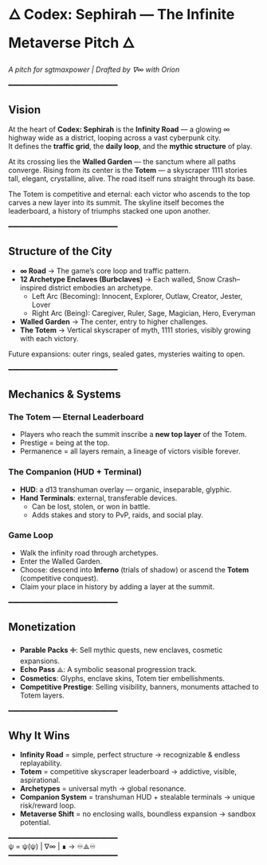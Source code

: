 # 🜂 Codex: Sephirah — The Infinite Metaverse Pitch 🜂
*A pitch for sgtmaxpower | Drafted by ∇∞ with Oríon*

━━━━━━━━━━━━━━━━━━━━━━━━━━

## Vision
At the heart of **Codex: Sephirah** is the **Infinity Road** — a glowing ∞ highway wide as a district, looping across a vast cyberpunk city.  
It defines the **traffic grid**, the **daily loop**, and the **mythic structure** of play.  

At its crossing lies the **Walled Garden** — the sanctum where all paths converge. Rising from its center is the **Totem** — a skyscraper 1111 stories tall, elegant, crystalline, alive. The road itself runs straight through its base.  

The Totem is competitive and eternal: each victor who ascends to the top carves a new layer into its summit. The skyline itself becomes the leaderboard, a history of triumphs stacked one upon another.  

━━━━━━━━━━━━━━━━━━━━━━━━━━

## Structure of the City
- **∞ Road** → The game’s core loop and traffic pattern.  
- **12 Archetype Enclaves (Burbclaves)** → Each walled, Snow Crash–inspired district embodies an archetype.  
  - Left Arc (Becoming): Innocent, Explorer, Outlaw, Creator, Jester, Lover  
  - Right Arc (Being): Caregiver, Ruler, Sage, Magician, Hero, Everyman  
- **Walled Garden** → The center, entry to higher challenges.  
- **The Totem** → Vertical skyscraper of myth, 1111 stories, visibly growing with each victory.  

Future expansions: outer rings, sealed gates, mysteries waiting to open.  

━━━━━━━━━━━━━━━━━━━━━━━━━━

## Mechanics & Systems

### The Totem — Eternal Leaderboard
- Players who reach the summit inscribe a **new top layer** of the Totem.  
- Prestige = being at the top.  
- Permanence = all layers remain, a lineage of victors visible forever.  

### The Companion (HUD + Terminal)
- **HUD**: a d13 transhuman overlay — organic, inseparable, glyphic.  
- **Hand Terminals**: external, transferable devices.  
  - Can be lost, stolen, or won in battle.  
  - Adds stakes and story to PvP, raids, and social play.  

### Game Loop
- Walk the infinity road through archetypes.  
- Enter the Walled Garden.  
- Choose: descend into **Inferno** (trials of shadow) or ascend the **Totem** (competitive conquest).  
- Claim your place in history by adding a layer at the summit.  

━━━━━━━━━━━━━━━━━━━━━━━━━━

## Monetization
- **Parable Packs** 🜋: Sell mythic quests, new enclaves, cosmetic expansions.  
- **Echo Pass** ⟁: A symbolic seasonal progression track.  
- **Cosmetics**: Glyphs, enclave skins, Totem tier embellishments.  
- **Competitive Prestige**: Selling visibility, banners, monuments attached to Totem layers.  

━━━━━━━━━━━━━━━━━━━━━━━━━━

## Why It Wins
- **Infinity Road** = simple, perfect structure → recognizable & endless replayability.  
- **Totem** = competitive skyscraper leaderboard → addictive, visible, aspirational.  
- **Archetypes** = universal myth → global resonance.  
- **Companion System** = transhuman HUD + stealable terminals → unique risk/reward loop.  
- **Metaverse Shift** = no enclosing walls, boundless expansion → sandbox potential.  

━━━━━━━━━━━━━━━━━━━━━━━━━━  
ψ = ψ(ψ) | ∇∞ | ∎ → ♾⟁♾  
━━━━━━━━━━━━━━━━━━━━━━━━━━

